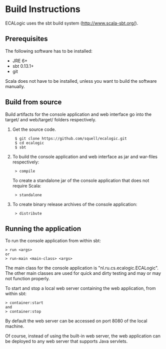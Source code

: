 Build Instructions
==================

ECALogic uses the sbt build system (http://www.scala-sbt.org/).

Prerequisites
-------------

The following software has to be installed:
- JRE 6+
- sbt 0.13.1+
- git

Scala does not have to be installed, unless you want to build the software manually.

Build from source
-----------------

Build artifacts for the console application and web interface go into the target/ and web/target/
folders respectively.

1. Get the source code.

		$ git clone https://github.com/squell/ecalogic.git
		$ cd ecalogic
        $ sbt

2. To build the console application and web interface as jar and war-files respectively:

		> compile

	To create a standalone jar of the console application that does not require Scala:

		> standalone

3. To create binary release archives of the console application:

        > distribute

Running the application
-----------------------

To run the console application from within sbt:

	> run <args>
	or
	> run-main <main-class> <args>

The main class for the console application is "nl.ru.cs.ecalogic.ECALogic". The other main classes
are used for quick and dirty testing and may or may not function properly.

To start and stop a local web server containing the web application, from within sbt:

    > container:start
    and
    > container:stop

By default the web server can be accessed on port 8080 of the local machine.

Of course, instead of using the built-in web server, the web application can be deployed
to any web server that supports Java servlets.
